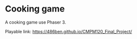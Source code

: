 # Cooking game 
A cooking game use Phaser 3.

Playable link: https://486ben.github.io/CMPM120_Final_Project/
